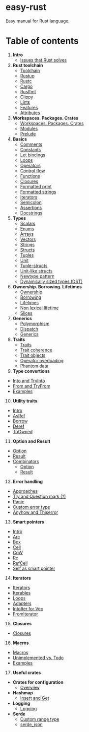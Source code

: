 # easy-rust
Easy manual for Rust language.

# Table of contents
1. **Intro**
   - [Issues that Rust solves](basics/issues-that-rust-solves.md)
2. **Rust toolchain**
   - [Toolchain](toolchain/toolchain.md)
   - [Rustup](toolchain/rustup.md)
   - [Rustc](toolchain/rustc.md)
   - [Cargo](toolchain/cargo.md)
   - [Rustfmt](toolchain/rustfmt.md)
   - [Clippy](toolchain/clippy.md)
   - [Lints](toolchain/lints.md)
   - [Features](toolchain/features.md)
   - [Attributes](toolchain/attributes.md)
3. **Workspaces. Packages. Crates**
   - [Workspaces. Packages. Crates](packages-and-crates/packages-and-crates.md)
   - [Modules](packages-and-crates/modules.md)
   - [Prelude](packages-and-crates/prelude.md)
4. **Basics**
   - [Comments](basics/comments.md)
   - [Constants](basics/constants.md)
   - [Let bindings](basics/let-bindings.md)
   - [Loops](basics/loops.md)
   - [Operators](basics/operators.md)
   - [Control flow](basics/control-flow.md)
   - [Functions](basics/functions.md)
   - [Closures](basics/closures.md)
   - [Formatted print](basics/formatted-print.md)
   - [Formatted strings](basics/formatted-strings.md)
   - [Iterators](basics/iterators.md)
   - [Semicolon](basics/semicolon.md)
   - [Assertions](basics/assertions.md)
   - [Docstrings](basics/docstrings.md)
5. **Types**
   - [Scalars](types/scalars.md)
   - [Enums](types/enums.md)
   - [Arrays](types/arrays.md)
   - [Vectors](types/vectors.md)
   - [Strings](types/strings.md)
   - [Structs](types/structs.md)
   - [Tuples](types/tuples.md)
   - [Unit](types/unit.md)
   - [Tuple-structs](types/tuple-structs.md)
   - [Unit-like structs](types/unit-like-structs.md)
   - [Newtype pattern](types/new-type-pattern.md)
   - [Dynamically sized types (DST)](types/dst.md)
6. **Ownership. Borrowing. Lifetimes**
   - [Ownership](ownership-borrowing-lifetimes/ownership.md)
   - [Borrowing](ownership-borrowing-lifetimes/borrowing.md)
   - [Lifetimes](ownership-borrowing-lifetimes/lifetimes.md)
   - [Non lexical lifetime](ownership-borrowing-lifetimes/nll.md)
   - [Slices](ownership-borrowing-lifetimes/slices.md)
7. **Generics**
   - [Polymorphism](generics/polymorphism.md)
   - [Dispatch](generics/dispatch.md)
   - [Generics](generics/generics.md)
8. **Traits**
   - [Traits](traits/traits.md)
   - [Trait coherence](traits/trait-coherence.md)
   - [Trait objects](traits/trait-objects.md)
   - [Operator overloading](traits/operator-overloading.md)
   - [Phantom data](traits/phantom-data.md)
9.  **Type convertions**
   - [Into and TryInto](type-convertions/Into-and-TryInto.md)
   - [From and TryFrom](type-convertions/From-and-TryFrom.md)
   - [Examples](type-convertions/examples.md)
10. **Utility traits**
   - [Intro](utility-traits/intro.md)
   - [AsRef](utility-traits/AsRef.md)
   - [Borrow](utility-traits/Borrow.md)
   - [Deref](utility-traits/Deref.md)
   - [ToOwned](utility-traits/ToOwned.md)
11. **Option and Result**
   - [Option](option-and-result/option.md)
   - [Result](option-and-result/result.md)
   - [Combinators](option-and-result/combinators.md)
     - [Option](option-and-result/combinators-option.md)
     - [Result](option-and-result/combinators-result.md)
12. **Error handling**
   - [Approaches](error-handling/approaches.md)
   - [Try and Question mark (?)](error-handling/try-and-question.md)
   - [Panic](error-handling/panic.md)
   - [Custom error type](error-handling/custom-error-type.md)
   - [Anyhow and Thiserror](error-handling/anyhow-and-thiserror.md)
13. **Smart pointers**
   - [Intro](smart-pointers/intro.md)
   - [Arc](smart-pointers/Arc.md)
   - [Box](smart-pointers/Box.md)
   - [Cell](smart-pointers/Cell.md)
   - [CoW](smart-pointers/CoW.md)
   - [Rc](smart-pointers/Rc.md)
   - [RefCell](smart-pointers/RefCell.md)
   - [Self as smart pointer](smart-pointers/self-as-smart-pointer.md)
14. **Iterators**
   - [Iterators](iterators/iterators.md)
   - [Iterables](iterators/iterables.md)
   - [Loops](iterators/loops.md)
   - [Adapters](iterators/adapters.md)
   - [IntoIter for Vec](iterators/intoiter-for-vec-example.md)
   - [FromIterator](iterators/FromIterator.md)
15. **Closures**
   - [Closures](closures/closures.md)
16. **Macros**
   - [Macros](macros/macros.md)
   - [Unimplemented vs. Todo](macros/unimplemented-vs-todo.md)
   - [Examples](macros/examples.md)
17. **Useful crates**
   - **Crates for configuration**
     - [Overview](useful-crates/configure/configure.md)
   - **Hashmap**
     - [Insert and Get](useful-crates/hashmap/insert-get.md)
   - **Logging**
     - [Logging](useful-crates/logging/logging.md)
   - **Serde**
     - [Custom range type](useful-crates/serde/custom-range-type.md)
     - [serde_json](useful-crates/serde/serde_json.md)
